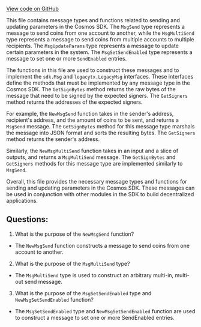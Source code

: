 [View code on GitHub](https://github.com/cosmos/cosmos-sdk.git/x/bank/types/msgs.go)

This file contains message types and functions related to sending and updating parameters in the Cosmos SDK. The `MsgSend` type represents a message to send coins from one account to another, while the `MsgMultiSend` type represents a message to send coins from multiple accounts to multiple recipients. The `MsgUpdateParams` type represents a message to update certain parameters in the system. The `MsgSetSendEnabled` type represents a message to set one or more `SendEnabled` entries.

The functions in this file are used to construct these messages and to implement the `sdk.Msg` and `legacytx.LegacyMsg` interfaces. These interfaces define the methods that must be implemented by any message type in the Cosmos SDK. The `GetSignBytes` method returns the raw bytes of the message that need to be signed by the expected signers. The `GetSigners` method returns the addresses of the expected signers.

For example, the `NewMsgSend` function takes in the sender's address, recipient's address, and the amount of coins to be sent, and returns a `MsgSend` message. The `GetSignBytes` method for this message type marshals the message into JSON format and sorts the resulting bytes. The `GetSigners` method returns the sender's address.

Similarly, the `NewMsgMultiSend` function takes in an input and a slice of outputs, and returns a `MsgMultiSend` message. The `GetSignBytes` and `GetSigners` methods for this message type are implemented similarly to `MsgSend`.

Overall, this file provides the necessary message types and functions for sending and updating parameters in the Cosmos SDK. These messages can be used in conjunction with other modules in the SDK to build decentralized applications.
## Questions: 
 1. What is the purpose of the `NewMsgSend` function?
- The `NewMsgSend` function constructs a message to send coins from one account to another.

2. What is the purpose of the `MsgMultiSend` type?
- The `MsgMultiSend` type is used to construct an arbitrary multi-in, multi-out send message.

3. What is the purpose of the `MsgSetSendEnabled` type and `NewMsgSetSendEnabled` function?
- The `MsgSetSendEnabled` type and `NewMsgSetSendEnabled` function are used to construct a message to set one or more SendEnabled entries.